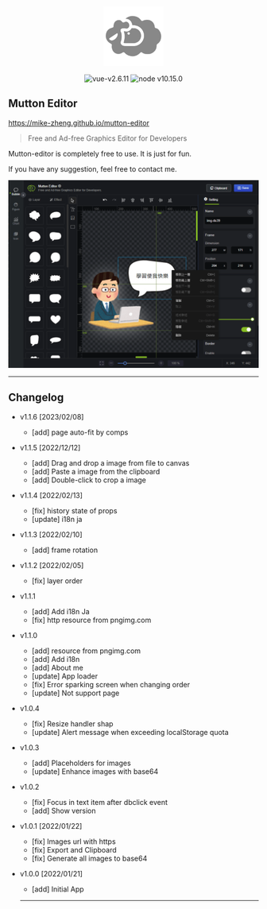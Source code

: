 <p align="center">
<a href="https://mike-zheng.github.io/mutton-editor" target="_blank" rel="noopener noreferrer">
<p align="center"><img width="120" src="docs/img/icons/android-chrome-192x192.png" alt="mutton-editor"></p>
</a>
</p>

<p align="center">
  <img src="https://img.shields.io/badge/vue-v2.6.11-green" alt="vue-v2.6.11">
   <img src="https://img.shields.io/badge/node-v10.15.0-red" alt="node v10.15.0">
</p>

## Mutton Editor

https://mike-zheng.github.io/mutton-editor

> Free and Ad-free Graphics Editor for Developers

Mutton-editor is completely free to use. It is just for fun.

If you have any suggestion, feel free to contact me.

![app screen](app.png)

---

## Changelog

- v1.1.6 [2023/02/08]

  - [add] page auto-fit by comps

- v1.1.5 [2022/12/12]

  - [add] Drag and drop a image from file to canvas
  - [add] Paste a image from the clipboard
  - [add] Double-click to crop a image

- v1.1.4 [2022/02/13]

  - [fix] history state of props
  - [update] i18n ja

- v1.1.3 [2022/02/10]

  - [add] frame rotation

- v1.1.2 [2022/02/05]

  - [fix] layer order

- v1.1.1

  - [add] Add i18n Ja
  - [fix] http resource from pngimg.com

- v1.1.0

  - [add] resource from pngimg.com
  - [add] Add i18n
  - [add] About me
  - [update] App loader
  - [fix] Error sparking screen when changing order
  - [update] Not support page

- v1.0.4

  - [fix] Resize handler shap
  - [update] Alert message when exceeding localStorage quota

- v1.0.3

  - [add] Placeholders for images
  - [update] Enhance images with base64

- v1.0.2

  - [fix] Focus in text item after dbclick event
  - [add] Show version

- v1.0.1 [2022/01/22]

  - [fix] Images url with https
  - [fix] Export and Clipboard
  - [fix] Generate all images to base64

- v1.0.0 [2022/01/21]

  - [add] Initial App

  ***
